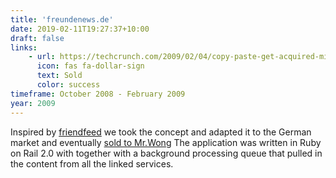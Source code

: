 ```yaml
---
title: 'freundenews.de'
date: 2019-02-11T19:27:37+10:00
draft: false
links:
    - url: https://techcrunch.com/2009/02/04/copy-paste-get-acquired-mister-wong-buys-freundenews/
      icon: fas fa-dollar-sign
      text: Sold
      color: success
timeframe: October 2008 - February 2009
year: 2009
---
```


Inspired by [friendfeed](https://en.wikipedia.org/wiki/FriendFeed) we took the concept and adapted it to the German market and eventually [sold to Mr.Wong](https://techcrunch.com/2009/02/04/copy-paste-get-acquired-mister-wong-buys-freundenews/) The application was written in Ruby on Rail 2.0 with together with a background processing queue that pulled in the content from all the linked services.
